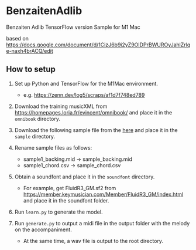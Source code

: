 # BenzaitenAdlib
Benzaiten Adlib TensorFlow version Sample for M1 Mac

based on https://docs.google.com/document/d/1CizJ6b9i2yZ9OIDPrBWUROyJahlZrlqe-naxh4brACQ/edit

## How to setup

1. Set up Python and TensorFlow for the M1Mac environment.
   * e.g. https://zenn.dev/log5/scraps/af1d7f748ed789 

2. Download the training musicXML from https://homepages.loria.fr/evincent/omnibook/ and place it in the `omnibook` directory.

3. Download the following sample file from the [here](https://drive.google.com/drive/folders/1jZSMX14B-i98x06QowaNL_9VGXeJZJbd) and place it in the `sample` directory. 
4. Rename sample files as follows:
   - sample1_backing.mid -> sample_backing.mid
   - sample1_chord.csv -> sample_chord.csv

5. Obtain a soundfont and place it in the `soundfont` directory.
   - For example, get FluidR3_GM.sf2 from https://member.keymusician.com/Member/FluidR3_GM/index.html and place it in the soundfont folder.

6. Run `learn.py` to generate the model.

7. Run `generate.py` to output a midi file in the output folder with the melody on the accompaniment.
   - At the same time, a wav file is output to the root directory.



